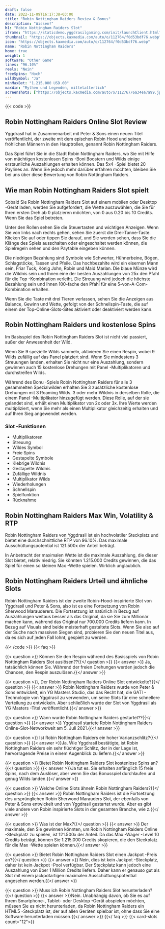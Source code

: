 ```yaml
---
draft: false
date: 2022-11-09T16:17:38+03:00
title: "Robin Nottingham Raiders Review & Bonus"
description: "Wissen!"
h1: "Robin Nottingham Raiders Slot"
iframe: "https://staticdemo.yggdrasilgaming.com/init/launchClient.html?gameid=10035&lang=en&currency=EUR&org=Demo&key=&fullscreen=yes"
thumbnail: "https://objects.kaxmedia.com/auto/o/112764/f0d53bdf76.webp"
icon: "https://objects.kaxmedia.com/auto/o/112764/f0d53bdf76.webp"
name: "Robin Nottingham Raiders"
home: true
weight: 1
software: "Other Game"
lines: "96.10%"
reels: "Nein"
freeSpins: "Hoch"
wildSymbol: "Ja"
minMaxBet: "1.215.000 USD.00"
maxWin: "Mythen und Legenden, mittelalterlich"
screenshots: ["https://objects.kaxmedia.com/auto/o/112767/6a34ea7a99.jpeg"]
---
```


{{< code >}}<h2>Robin Nottingham Raiders Online Slot Review</h2><p>Yggdrasil hat in Zusammenarbeit mit Peter & Sons einen neuen Titel veröffentlicht, der zweite mit dem epischen Robin Hood und seinen fröhlichen Männern in den Hauptrollen, genannt Robin Nottingham Raiders.</p><p>Das Spiel führt Sie in die Stadt Robin Nottingham Raiders, wo Sie mit Hilfe von mächtigen kostenlosen Spins -Boni Boostern und Wilds einige erstaunliche Auszahlungen erhalten können. Das 5x4 -Spiel bietet 20 Paylines an. Wenn Sie jedoch mehr darüber erfahren möchten, bleiben Sie bei uns über diese Bewertung von Robin Nottingham Raiders.</p><h2>Wie man Robin Nottingham Raiders Slot spielt</h2><p>Sobald Sie Robin Nottingham Raiders Slot auf einem mobilen oder Desktop -Gerät laden, werden Sie aufgefordert, die Wette auszuwählen, die Sie für Ihren ersten Dreh ab 0 platzieren möchten, von 0 aus 0.20 bis 10 Credits. Wenn Sie das Spiel betreten.</p><p>Unter den Rollen sehen Sie die Steuertasten und wichtigen Anzeigen. Wenn Sie von links nach rechts gehen, sehen Sie zuerst die Drei-Tanne-Taste. Klicken Sie auf oder tippen Sie darauf, und Sie werden sehen, dass Sie die Klänge des Spiels ausschalten oder eingeschaltet werden können, die Spielregeln sehen und den Paytable eingeben können.</p><p>Die niedrigen Bezahlung sind Symbole wie Schwerter, Hühnerbeine, Bögen, Schlagstöcke, Tassen und Pfeile. Das hochbezahlte wird ein eisernen Mann sein, Friar Tuck, König John, Robin und Maid Marian. Die blaue Münze wird die Wildnis sein und Ihnen eine der besten Auszahlungen von 25x den Pfahl für die Top -Kombination verleiht. Die Streuung wird jedoch die höchste Bezahlung sein und Ihnen 100-fache den Pfahl für eine 5-von-A-Com-Kombination erhalten.</p><p>Wenn Sie die Taste mit drei Tieren verlassen, sehen Sie die Anzeigen aus Balance, Gewinn und Wette, gefolgt von der Schnellspin-Taste, die auf einem der Top-Online-Slots-Sites aktiviert oder deaktiviert werden kann.</p><h2>Robin Nottingham Raiders und kostenlose Spins</h2><p>Im Basisspiel des Robin Nottingham Raiders Slot ist nicht viel passiert, außer der Anwesenheit der Wild.</p><p>Wenn Sie 9 spezielle Wilds sammeln, aktivieren Sie einen Respin, wobei 9 Wilds zufällig auf das Panel platziert sind. Wenn Sie mindestens 3 Streuungen landen, erhalten Sie nicht nur eine Auszahlung, sondern gewinnen auch 15 kostenlose Drehungen mit Panel -Multiplikatoren und durchstreifen Wilds.</p><p>Während des Bonu -Spiels Robin Nottingham Raiders für alle 3 gesammelten Spezialwilden erhalten Sie 3 zusätzliche kostenlose Drehungen mit 3 Roaming Wilds. 3 oder mehr Wildnis in derselben Rolle, die einem Panel -Multiplikator hinzugefügt werden. Diese Rolle, auf der sie gelandet sind, erhält einen Multiplikator von 2x oder 3x. Ihre Werte werden multipliziert, wenn Sie mehr als einen Multiplikator gleichzeitig erhalten und auf Ihren Sieg angewendet werden.</p><h3>
Slot -Funktionen</h3><ul>
<li></span>
Multiplikatoren</li>
<li></span>
Streuung</li>
<li></span>
Wildes Symbol</li>
<li></span>
Freie Spins</li>
<li></span>
Gestapelte Symbole</li>
<li></span>
Klebrige Wildnis</li>
<li></span>
Gestapelte Wildnis</li>
<li></span>
Zufällige Wildnis</li>
<li></span>
Multiplikator Wilds</li>
<li></span>
Wiederholungen</li>
<li></span>
Schnellspin</li>
<li></span>
Spielfunktion</li>
<li></span>
Rücknahme</li></ul><h2>Robin Nottingham Raiders Max Win, Volatility & RTP</h2><p>Robin Nottingham Raiders von Yggdrasil ist ein hochvolatiler Steckplatz und bietet eine durchschnittliche RTP von 96.10%. Das maximale Ausschüttungspotential ist 121.500x der Anteil beträgt.</p><p>In Anbetracht der maximalen Wette ist die maximale Auszahlung, die dieser Slot bietet, relativ niedrig. Sie könnten 1.215.000 Credits gewinnen, die das Spiel für einen so kleinen Max -Wette spielen. Wirklich unglaublich.</p><h2>Robin Nottingham Raiders Urteil und ähnliche Slots</h2><p>Robin Nottingham Raiders ist der zweite Robin-Hood-inspirierte Slot von Yggdrasil und Peter & Sons, also ist es eine Fortsetzung von Robin Sherwood Marauderers. Die Fortsetzung ist natürlich in Bezug auf Auszahlungen weitaus besser als das Original, da sie Sie zum Millionär machen kann, während das Original nur 700.000 Credits liefern kann. In Bezug auf Visuals sind beide meisterhaft gestaltete Slots. Wenn Sie also auf der Suche nach massiven Siegen sind, probieren Sie den neuen Titel aus, da es sich auf jeden Fall lohnt, gespielt zu werden.</p>
{{< /code >}}
{{< faq >}}

{{< question >}} Können Sie den Respin während des Basisspiels von Robin Nottingham Raiders Slot auslösen??{{</ question >}}
{{< answer >}} Ja, tatsächlich können Sie. Während der freien Drehungen werden jedoch die Chancen, den Respin auszulösen.{{</ answer >}}

{{< question >}}, Der Robin Nottingham Raiders Online Slot entwickelte?{{</ question >}}
{{< answer >}} Robin Nottingham Raiders wurde von Peter & Sons entwickelt, ein YG Masters Studio, das das Recht hat, die GATI -Technologie von Yggdrasil zu verwenden, um seine Slots für eine schnellere Verteilung zu entwickeln. Aber schließlich wurde der Slot von Yggdrasil als YG Masters -Titel veröffentlicht.{{</ answer >}}

{{< question >}} Wann wurde Robin Nottingham Raiders gestartet??{{</ question >}}
{{< answer >}} Yggdrasil startete Robin Nottingham Raiders Online-Slot-Networkweit am 5. Juli 2021.{{</ answer >}}

{{< question >}} Ist Robin Nottingham Raiders ein hoher Varianzschlitz?{{</ question >}}
{{< answer >}}Ja. Wie Yggdrasil bestätigte, ist Robin Nottingham Raiders ein sehr flüchtiger Schlitz, der in der Lage ist, hervorragende Preise in einem Augenblick zu liefern.{{</ answer >}}

{{< question >}} Bietet Robin Nottingham Raiders Slot kostenlose Spins an?{{</ question >}}
{{< answer >}}Ja tut es. Sie erhalten anfänglich 15 freie Spins, nach dem Auslöser, aber wenn Sie das Bonusspiel durchlaufen und genug Wilds landen.{{</ answer >}}

{{< question >}} Welche Online Slots ähneln Robin Nottingham Raiders?{{</ question >}}
{{< answer >}} Robin Nottingham Raiders ist die Fortsetzung des ursprünglichen Robin Sherwood Marauders Slot, der ebenfalls von Peter & Sons entwickelt und von Yggdrasil gestartet wurde. Aber es gibt viele andere von Robin inspirierte Slots in der gesamten Branche, wie z.{{</ answer >}}

{{< question >}} Was ist der Max?{{</ question >}}
{{< answer >}} Der maximale, den Sie gewinnen könnten, um Robin Nottingham Raiders Online -Steckplatz zu spielen, ist 121.500x der Anteil. Da das Max -Wager -Level 10 Credits beträgt, können Sie 1.215.000 Credits skopieren, die den Steckplatz für die Max -Wette spielen können.{{</ answer >}}

{{< question >}} Bietet Robin Nottingham Raiders Slot einen Jackpot -Preis an?{{</ question >}}
{{< answer >}} Nein, dies ist kein Jackpot -Steckplatz, daher ist kein Jackpot -Pool verfügbar. Der Steckplatz kann jedoch eine Auszahlung von über 1 Million Credits liefern. Daher kann er genauso gut als Slot mit einem jackpotartigen maximalen Ausschüttungspotential angesehen werden.{{</ answer >}}

{{< question >}} Muss ich Robin Nottingham Raiders Slot herunterladen?{{</ question >}}
{{< answer >}}Nein. Unabhängig davon, ob Sie es auf Ihrem Smartphone-, Tablet- oder Desktop -Gerät abspielen möchten, müssen Sie es nicht herunterladen, da Robin Nottingham Raiders ein HTML5 -Steckplatz ist, der auf allen Geräten spielbar ist, ohne dass Sie eine Software herunterladen müssen.{{</ answer >}}
{{</ faq >}}
{{< card-slots count="12">}}